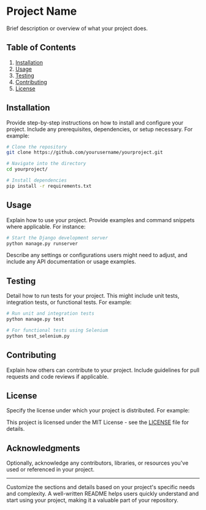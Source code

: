 # Project Name

Brief description or overview of what your project does.

## Table of Contents

1. [Installation](#installation)
2. [Usage](#usage)
3. [Testing](#testing)
4. [Contributing](#contributing)
5. [License](#license)

## Installation

Provide step-by-step instructions on how to install and configure your project. Include any prerequisites, dependencies, or setup necessary. For example:

```bash
# Clone the repository
git clone https://github.com/yourusername/yourproject.git

# Navigate into the directory
cd yourproject/

# Install dependencies
pip install -r requirements.txt
```

## Usage

Explain how to use your project. Provide examples and command snippets where applicable. For instance:

```bash
# Start the Django development server
python manage.py runserver
```

Describe any settings or configurations users might need to adjust, and include any API documentation or usage examples.

## Testing

Detail how to run tests for your project. This might include unit tests, integration tests, or functional tests. For example:

```bash
# Run unit and integration tests
python manage.py test

# For functional tests using Selenium
python test_selenium.py
```

## Contributing

Explain how others can contribute to your project. Include guidelines for pull requests and code reviews if applicable.

## License

Specify the license under which your project is distributed. For example:

This project is licensed under the MIT License - see the [LICENSE](LICENSE) file for details.

## Acknowledgments

Optionally, acknowledge any contributors, libraries, or resources you've used or referenced in your project.

---

Customize the sections and details based on your project's specific needs and complexity. A well-written README helps users quickly understand and start using your project, making it a valuable part of your repository.
